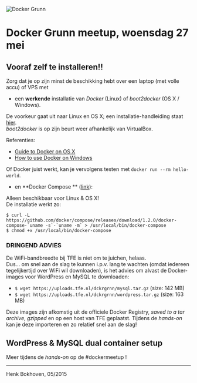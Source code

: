 ![Docker Grunn](full_6650351.jpeg)

# Docker Grunn meetup, woensdag 27 mei

## Vooraf zelf te installeren!!

Zorg dat je op zijn minst de beschikking hebt over een laptop (met volle accu) of VPS met

- een **werkende** installatie van *Docker* (Linux) of *boot2docker* (OS X / Windows).  

De voorkeur gaat uit naar Linux en OS X; een installatie-handleiding staat [hier](http://docs.docker.com/compose/install/#install-docker).  
*boot2docker* is op zijn beurt weer afhankelijk van VirtualBox.  

Referenties:  
- [Guide to Docker on OS X](http://blog.tutum.co/2015/05/19/guide-to-docker-on-os-x/)  
- [How to use Docker on Windows](http://blog.tutum.co/2014/11/05/how-to-use-docker-on-windows/)

Of Docker juist werkt, kan je vervolgens testen met `docker run --rm hello-world`.

- en **Docker Compose ** ([link](http://docs.docker.com/compose/install/)):  

Alleen beschikbaar voor Linux & OS X!  
De installatie werkt zo:

```
$ curl -L https://github.com/docker/compose/releases/download/1.2.0/docker-compose-`uname -s`-`uname -m` > /usr/local/bin/docker-compose
$ chmod +x /usr/local/bin/docker-compose
```

### **DRINGEND ADVIES**

De WiFi-bandbreedte bij TFE is niet om te juichen, helaas.  
Dus... om snel aan de slag te kunnen i.p.v. lang te wachten (omdat iedereen tegelijkertijd over WiFi wil downloaden), is het advies om alvast de Docker-images voor WordPress en MySQL te downloaden:

- `$ wget https://uploads.tfe.nl/dckrgrnn/mysql.tar.gz` (size: 142 MB)
- `$ wget https://uploads.tfe.nl/dckrgrnn/wordpress.tar.gz` (size: 163 MB)

Deze images zijn afkomstig uit de officiele Docker Registry, *saved to a tar archive*, *gzipped* en op een host van TFE geplaatst. Tijdens de *hands-on* kan je deze importeren en zo relatief snel aan de slag!


## WordPress & MySQL dual container setup

Meer tijdens de *hands-on* op de #dockermeetup !

---
Henk Bokhoven, 05/2015
